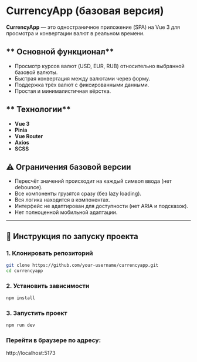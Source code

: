 # **CurrencyApp (базовая версия)**

**CurrencyApp** — это  одностраничное приложение (SPA) на Vue 3 для просмотра и конвертации валют в реальном времени.

## ** Основной функционал**

- Просмотр курсов валют (USD, EUR, RUB) относительно выбранной базовой валюты.
- Быстрая конвертация между валютами через форму.
- Поддержка трёх валют с фиксированными данными.
- Простая и минималистичная вёрстка.

## ** Технологии**

- **Vue 3**
- **Pinia**
- **Vue Router**
- **Axios**
- **SCSS**

## **⚠ Ограничения базовой версии**

- Пересчёт значений происходит на каждый символ ввода (нет debounce).
- Все компоненты грузятся сразу (без lazy loading).
- Вся логика находится в компонентах.
- Интерфейс не адаптирован для доступности (нет ARIA и подсказок).
- Нет полноценной мобильной адаптации.

---

## **🚀 Инструкция по запуску проекта**

### 1. Клонировать репозиторий
```bash
git clone https://github.com/your-username/currencyapp.git
cd currencyapp
```
### 2. Установить зависимости
```bash
npm install
```
### 3. Запустить проект
```bash
npm run dev
```
### Перейти в браузере по адресу:
http://localhost:5173

